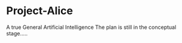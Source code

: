 # Project-Alice
A true General Artificial Intelligence
The plan is still in the conceptual stage.....
